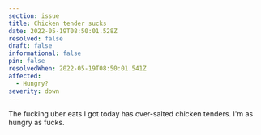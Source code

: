 ```yaml
---
section: issue
title: Chicken tender sucks
date: 2022-05-19T08:50:01.528Z
resolved: false
draft: false
informational: false
pin: false
resolvedWhen: 2022-05-19T08:50:01.541Z
affected:
  - Hungry?
severity: down
---
```

The fucking uber eats I got today has over-salted chicken tenders. I'm as hungry as fucks.